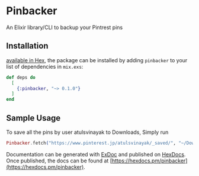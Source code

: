 # Pinbacker

An Elixir library/CLI to backup your Pintrest pins

## Installation

[available in Hex](https://hex.pm/packages/pinbacker), the package can be installed
by adding `pinbacker` to your list of dependencies in `mix.exs`:

```elixir
def deps do
  [
    {:pinbacker, "~> 0.1.0"}
  ]
end
```

## Sample Usage

To save all the pins by user atulsvinayak to Downloads, Simply run

```elixir
Pinbacker.fetch("https://www.pinterest.jp/atulsvinayak/_saved/", "~/Downloads")
```

Documentation can be generated with [ExDoc](https://github.com/elixir-lang/ex_doc)
and published on [HexDocs](https://hexdocs.pm). Once published, the docs can
be found at [https://hexdocs.pm/pinbacker](https://hexdocs.pm/pinbacker).

